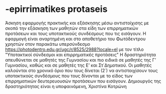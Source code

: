 # -epirrimatikes protaseis
Άσκηση εφαρμογής πρακτικής και εξάσκησης μέσω αντιστοίχισης με σκοπό την εξάσκηση των μαθητών στα είδη των επιρρηματικών προτάσεων και τους υποτακτικούς συνδέσμους που τις εισάγουν.
Η εφαρμογή είναι αναρτημένη και στο αποθετήριο του Φωτόδεντρου χρηστών στον παρακάτω υπερσύνδεσμο https://photodentro.edu.gr/ugc/r/8525/2988?locale=el με τον τίτλο "Υποτακτικοί σύνδεσμοι και επιρρηματικές προτάσεις"
Η δραστηριότητα απευθύνεται σε μαθητές της Γυμνασίου και πιο ειδικά σε μαθητές της Γ’ Γυμνασίου, καθώς και σε μαθητές της Ε’ και Στ΄Δημοτικού. Οι μαθητές καλούνται στο χρονικό όριο που τους δίνεται (2΄) να αντιστοιχίσουν τους υποτακτικούς συνδέσμους που τους δίνονται με το είδος των επιρρηματικών δευτερευουσών προτάσεων που εισάγουν.
Δημιουργός της δραστηριότητας είναι η υποφαινόμενη, Χριστίνα Κοτρώνη
